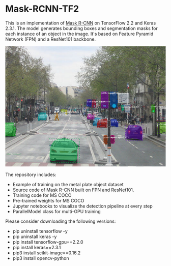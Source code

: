 # Mask-RCNN-TF2
This is an implementation of [Mask R-CNN](https://arxiv.org/abs/1703.06870) on TensorFlow 2.2 and Keras 2.3.1. The model generates bounding boxes and segmentation masks for each instance of an object in the image. It's based on Feature Pyramid Network (FPN) and a ResNet101 backbone.

![Instance Segmentation Sample](assets/street.png)

The repository includes:
* Example of training on the metal plate object dataset
* Source code of Mask R-CNN built on FPN and ResNet101.
* Training code for MS COCO
* Pre-trained weights for MS COCO
* Jupyter notebooks to visualize the detection pipeline at every step
* ParallelModel class for multi-GPU training

Please consider downloading the following versions: 

* pip uninstall tensorflow -y
* pip uninstall keras -y
* pip install tensorflow-gpu==2.2.0
* pip install keras==2.3.1
* pip3 install scikit-image==0.16.2
* pip3 install opencv-python
